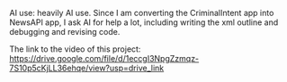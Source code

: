 AI use: heavily AI use. Since I am converting the CriminalIntent app into NewsAPI app, I ask AI for help a lot, including writing the xml outline and debugging and revising code. 

The link to the video of this project: https://drive.google.com/file/d/1eccgI3NpgZzmqz-7S10p5cKjLL36ehqe/view?usp=drive_link

